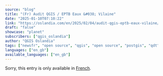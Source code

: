 ```yaml
---
source: "blog"
title: "(Fr) Audit QGIS / EPTB Eaux &#038; Vilaine"
date: "2025-01-10T07:10:22"
link: "https://oslandia.com/en/2025/02/04/audit-qgis-eptb-eaux-vilaine/"
draft: "false"
showcase: "planet"
subscribers: ["qgis_oslandia"]
author: "QGIS Oslandia"
tags: ["newsfr", "open source", "qgis", "open source", "postgis", "qdt"]
languages: ["en_gb"]
available_languages: ["en_gb"]
---
```


<p class="qtranxs-available-languages-message qtranxs-available-languages-message-en">Sorry, this entry is only available in <a class="qtranxs-available-language-link qtranxs-available-language-link-fr" href="https://oslandia.com/fr/tag/qgis-en/feed/atom/" title="Fr">French</a>.</p>
